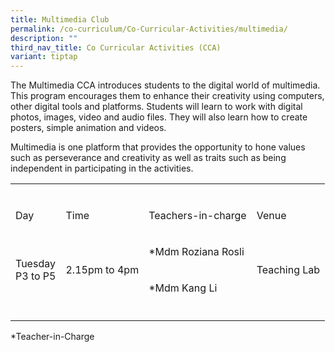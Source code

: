 ```yaml
---
title: Multimedia Club
permalink: /co-curriculum/Co-Curricular-Activities/multimedia/
description: ""
third_nav_title: Co Curricular Activities (CCA)
variant: tiptap
---
```

<p>The Multimedia CCA introduces students to the digital world of multimedia. This program encourages them to enhance their creativity using computers, other digital tools and platforms. Students will learn to work with digital photos, images, video and audio files. They will also learn how to create posters, simple animation and videos.</p><p>Multimedia is one platform that provides the opportunity to hone values such as perseverance and creativity as well as traits such as being independent in participating in the activities.</p><table><tbody><tr><td rowspan="1" colspan="1"><p></p></td><td rowspan="1" colspan="1"><p></p></td><td rowspan="1" colspan="1"><p></p></td><td rowspan="1" colspan="1"><p></p></td></tr><tr><td rowspan="1" colspan="1"><p>Day</p></td><td rowspan="1" colspan="1"><p>Time</p></td><td rowspan="1" colspan="1"><p>Teachers-in-charge</p></td><td rowspan="1" colspan="1"><p>Venue</p></td></tr><tr><td rowspan="2" colspan="1"><p>Tuesday<br>P3 to P5</p></td><td rowspan="2" colspan="1"><p>2.15pm to 4pm</p></td><td rowspan="1" colspan="1"><p>*Mdm Roziana Rosli</p></td><td rowspan="2" colspan="1"><p>Teaching Lab</p></td></tr><tr><td rowspan="1" colspan="1"><p>*Mdm Kang Li</p></td></tr><tr><td rowspan="1" colspan="1"><p></p></td><td rowspan="1" colspan="1"><p></p></td><td rowspan="1" colspan="1"><p></p></td><td rowspan="1" colspan="1"><p></p></td></tr></tbody></table><p>*Teacher-in-Charge</p>